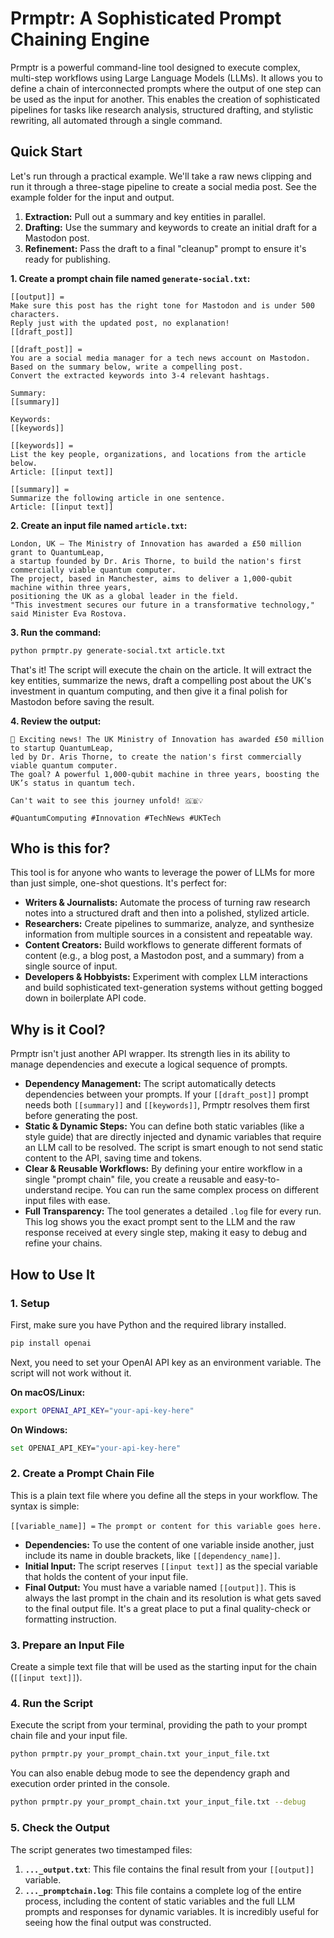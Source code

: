 # Prmptr: A Sophisticated Prompt Chaining Engine

Prmptr is a powerful command-line tool designed to execute complex, multi-step workflows using Large Language Models (LLMs). It allows you to define a chain of interconnected prompts where the output of one step can be used as the input for another. This enables the creation of sophisticated pipelines for tasks like research analysis, structured drafting, and stylistic rewriting, all automated through a single command.

## Quick Start

Let's run through a practical example. We'll take a raw news clipping and run it through a three-stage pipeline to create a social media post. See the example folder for the input and output.

1.  **Extraction:** Pull out a summary and key entities in parallel.
2.  **Drafting:** Use the summary and keywords to create an initial draft for a Mastodon post.
3.  **Refinement:** Pass the draft to a final "cleanup" prompt to ensure it's ready for publishing.

**1. Create a prompt chain file named `generate-social.txt`:**

```
[[output]] =
Make sure this post has the right tone for Mastodon and is under 500 characters. 
Reply just with the updated post, no explanation!
[[draft_post]]

[[draft_post]] =
You are a social media manager for a tech news account on Mastodon. 
Based on the summary below, write a compelling post. 
Convert the extracted keywords into 3-4 relevant hashtags.

Summary:
[[summary]]

Keywords:
[[keywords]]

[[keywords]] =
List the key people, organizations, and locations from the article below.
Article: [[input text]]

[[summary]] =
Summarize the following article in one sentence.
Article: [[input text]]
```

**2. Create an input file named `article.txt`:**

```
London, UK – The Ministry of Innovation has awarded a £50 million grant to QuantumLeap,
a startup founded by Dr. Aris Thorne, to build the nation's first commercially viable quantum computer.
The project, based in Manchester, aims to deliver a 1,000-qubit machine within three years,
positioning the UK as a global leader in the field.
"This investment secures our future in a transformative technology," said Minister Eva Rostova.
```

**3. Run the command:**

```bash
python prmptr.py generate-social.txt article.txt
```

That's it! The script will execute the chain on the article. It will extract the key entities, summarize the news, draft a compelling post about the UK's investment in quantum computing, and then give it a final polish for Mastodon before saving the result.

**4. Review the output:**

```
🚀 Exciting news! The UK Ministry of Innovation has awarded £50 million to startup QuantumLeap,
led by Dr. Aris Thorne, to create the nation's first commercially viable quantum computer.
The goal? A powerful 1,000-qubit machine in three years, boosting the UK’s status in quantum tech. 

Can't wait to see this journey unfold! 🇬🇧💡 

#QuantumComputing #Innovation #TechNews #UKTech
```

## Who is this for?

This tool is for anyone who wants to leverage the power of LLMs for more than just simple, one-shot questions. It's perfect for:

* **Writers & Journalists:** Automate the process of turning raw research notes into a structured draft and then into a polished, stylized article.
* **Researchers:** Create pipelines to summarize, analyze, and synthesize information from multiple sources in a consistent and repeatable way.
* **Content Creators:** Build workflows to generate different formats of content (e.g., a blog post, a Mastodon post, and a summary) from a single source of input.
* **Developers & Hobbyists:** Experiment with complex LLM interactions and build sophisticated text-generation systems without getting bogged down in boilerplate API code.

## Why is it Cool?

Prmptr isn't just another API wrapper. Its strength lies in its ability to manage dependencies and execute a logical sequence of prompts.

* **Dependency Management:** The script automatically detects dependencies between your prompts. If your `[[draft_post]]` prompt needs both `[[summary]]` and `[[keywords]]`, Prmptr resolves them first before generating the post.
* **Static & Dynamic Steps:** You can define both static variables (like a style guide) that are directly injected and dynamic variables that require an LLM call to be resolved. The script is smart enough to not send static content to the API, saving time and tokens.
* **Clear & Reusable Workflows:** By defining your entire workflow in a single "prompt chain" file, you create a reusable and easy-to-understand recipe. You can run the same complex process on different input files with ease.
* **Full Transparency:** The tool generates a detailed `.log` file for every run. This log shows you the exact prompt sent to the LLM and the raw response received at every single step, making it easy to debug and refine your chains.

## How to Use It

### 1. Setup

First, make sure you have Python and the required library installed.

```bash
pip install openai
```

Next, you need to set your OpenAI API key as an environment variable. The script will not work without it.

**On macOS/Linux:**
```bash
export OPENAI_API_KEY="your-api-key-here"
```

**On Windows:**
```bash
set OPENAI_API_KEY="your-api-key-here"
```

### 2. Create a Prompt Chain File

This is a plain text file where you define all the steps in your workflow. The syntax is simple:

`[[variable_name]] =`
`The prompt or content for this variable goes here.`

* **Dependencies:** To use the content of one variable inside another, just include its name in double brackets, like `[[dependency_name]]`.
* **Initial Input:** The script reserves `[[input text]]` as the special variable that holds the content of your input file.
* **Final Output:** You must have a variable named `[[output]]`. This is always the last prompt in the chain and its resolution is what gets saved to the final output file. It's a great place to put a final quality-check or formatting instruction.

### 3. Prepare an Input File

Create a simple text file that will be used as the starting input for the chain (`[[input text]]`).

### 4. Run the Script

Execute the script from your terminal, providing the path to your prompt chain file and your input file.

```bash
python prmptr.py your_prompt_chain.txt your_input_file.txt
```

You can also enable debug mode to see the dependency graph and execution order printed in the console.

```bash
python prmptr.py your_prompt_chain.txt your_input_file.txt --debug
```

### 5. Check the Output

The script generates two timestamped files:

1.  **`..._output.txt`**: This file contains the final result from your `[[output]]` variable.
2.  **`..._promptchain.log`**: This file contains a complete log of the entire process, including the content of static variables and the full LLM prompts and responses for dynamic variables. It is incredibly useful for seeing how the final output was constructed.
